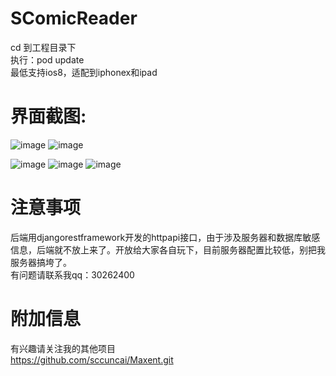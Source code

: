 # SComicReader
cd 到工程目录下 <br> 
执行：pod update <br>
最低支持ios8，适配到iphonex和ipad


# 界面截图:
![image](https://github.com/sccuncai/SComicReader/raw/master/Screenshots/iphone1.png)
![image](https://github.com/sccuncai/SComicReader/raw/master/Screenshots/iphone2.png)

![image](https://github.com/sccuncai/SComicReader/raw/master/Screenshots/iphone3.png)
![image](https://github.com/sccuncai/SComicReader/raw/master/Screenshots/iphone5.png)
![image](https://github.com/sccuncai/SComicReader/raw/master/Screenshots/iphone6.png)

# 注意事项
后端用djangorestframework开发的httpapi接口，由于涉及服务器和数据库敏感信息，后端就不放上来了。开放给大家各自玩下，目前服务器配置比较低，别把我服务器搞垮了。<br>
有问题请联系我qq：30262400

# 附加信息
有兴趣请关注我的其他项目<br>
https://github.com/sccuncai/Maxent.git
